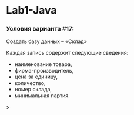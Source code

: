# Lab1-Java
<h3>Условия варианта #17:</h3>
Создать базу данных – «Склад»
<p>Каждая запись содержит следующие сведения:
<ul> 
    <li>наименование товара,
    <li>фирма-производитель,
    <li>цена за единицу,
    <li>количество,
    <li>номер склада,
    <li>минимальная партия.
    </ul>>